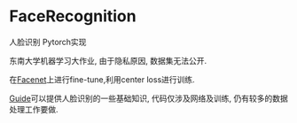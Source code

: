# FaceRecognition
人脸识别 Pytorch实现

东南大学机器学习大作业, 由于隐私原因, 数据集无法公开.

在[Facenet](https://github.com/timesler/facenet-pytorch)上进行fine-tune,利用center loss进行训练.

[Guide](./Guide.ipynb)可以提供人脸识别的一些基础知识, 代码仅涉及网络及训练, 仍有较多的数据处理工作要做.
